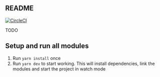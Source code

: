 ## README

[![CircleCI](https://circleci.com/gh/botpress/botpress-xx.svg?style=svg&circle-token=68a1ae3939b5fd25b4af09a36a9ef9c6c10ef570)](https://circleci.com/gh/botpress/botpress-xx)

TODO

## Setup and run all modules

1.  Run `yarn install` once
1.  Run `yarn dev` to start working. This will install dependencies, link the modules and start the project in watch mode
